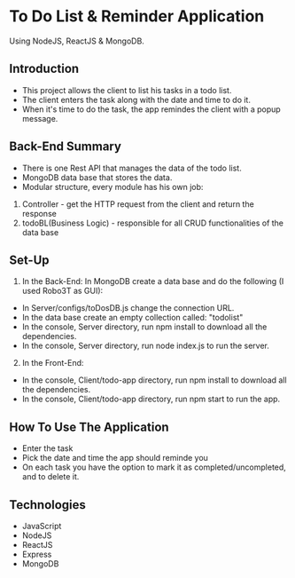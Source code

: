 # To Do List & Reminder Application
Using NodeJS, ReactJS & MongoDB.

## Introduction
- This project allows the client to list his tasks in a todo list.
- The client enters the task along with the date and time to do it.
- When it's time to do the task, the app remindes the client with a popup message.

## Back-End Summary
- There is one Rest API that manages the data of the todo list.
- MongoDB data base that stores the data.
- Modular structure, every module has his own job:
1. Controller - get the HTTP request from the client and return the response
2. todoBL(Business Logic) - responsible for all CRUD functionalities of the data base

## Set-Up
1. In the Back-End:
In MongoDB create a data base and do the following (I used Robo3T as GUI):
- In Server/configs/toDosDB.js change the connection URL.
- In the data base create an empty collection called: "todolist"
- In the console, Server directory, run npm install to download all the dependencies.
- In the console, Server directory, run node index.js to run the server.
2. In the Front-End:
- In the console, Client/todo-app directory, run npm install to download all the dependencies.
- In the console, Client/todo-app directory, run npm start to run the app.

## How To Use The Application
- Enter the task
- Pick the date and time the app should reminde you
- On each task you have the option to mark it as completed/uncompleted, and to delete it.

## Technologies 
- JavaScript
- NodeJS
- ReactJS
- Express
- MongoDB
